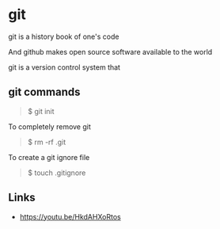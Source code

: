 # git


git is a history book of one's code

And github makes open source software available to the world

git is a version control system that 

## git commands

>$ git init

To completely remove git
>$ rm -rf .git

To create a git ignore file
>$ touch .gitignore

## Links
* https://youtu.be/HkdAHXoRtos

